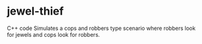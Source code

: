 # jewel-thief

C++ code
Simulates a cops and robbers type scenario where robbers look for jewels and cops look for robbers. 
